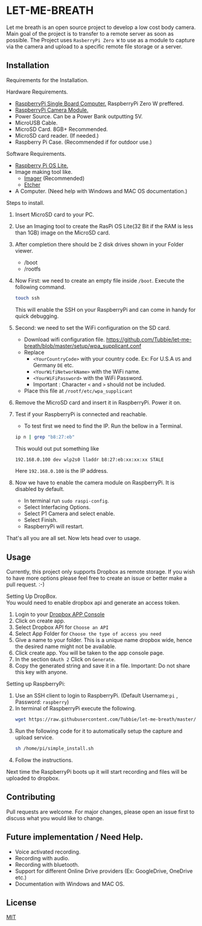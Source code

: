 # LET-ME-BREATH

Let me breath is an open source project to develop a low cost body camera.  
Main goal of the project is to transfer to a remote server as soon as possible.
The Project uses `RasberryPi Zero W` to use as a module
to capture via the camera and upload to a specific remote file storage or a server.

## Installation

Requirements for the Installation.

Hardware Requirements.
* [RaspberryPi Single Board Computer.](https://www.raspberrypi.org/) RaspberryPi Zero W preffered.
* [RaspberryPi Camera Module.](https://www.raspberrypi.org/products/camera-module-v2/)
* Power Source. Can be a Power Bank outputting 5V.
* MicroUSB Cable.
* MicroSD Card. 8GB+ Recommended.
* MicroSD card reader. (If needed.)
* Raspberry Pi Case. (Recommended if for outdoor use.)

Software Requirements.
* [Raspberry Pi OS Lite.](https://www.raspberrypi.org/downloads/)
* Image making tool like.
    * [Imager](https://www.raspberrypi.org/downloads/) (Recommended)
    * [Etcher](https://www.balena.io/etcher/)
* A Computer. (Need help with Windows and MAC OS documentation.)


Steps to install.
1. Insert MicroSD card to your PC.
2. Use an Imaging tool to create the RasPi OS Lite(32 Bit if the RAM is less than 1GB) image on the MicroSD card.
3. After completion there should be 2 disk drives shown in your Folder viewer.
    * /boot
    * /rootfs
4. Now First: we need to create an empty file inside `/boot`. Execute the following command.
    ```bash
    touch ssh
   ```
   This will enable the SSH on your RaspberryPi and can come in handy for quick debugging.
5. Second: we need to set the WiFi configuration on the SD card.
    * Download wifi configuration file. https://github.com/Tubbie/let-me-breath/blob/master/setup/wpa_supplicant.conf
    * Replace
         * `<YourCountryCode>` with your country code.  Ex: For U.S.A `US` and Germany `DE` etc.
         * `<YourWifiNetworkName>` with the WiFi name.
         * `<YourWiFiPassword>` with the WiFi Password.
         * Important : Character `<` and `>` should not be included.
    * Place this file at `/rootf/etc/wpa_supplicant`

6. Remove the MicroSD card and insert it in RaspberryPi. Power it on.
7. Test if your RaspberryPi is connected and reachable.
    * To test first we need to find the IP. Run the bellow in a Terminal.
    ```bash
   ip n | grep "b8:27:eb"
    ```
   This would out put something like
   ```bash
   192.168.0.100 dev wlp2s0 lladdr b8:27:eb:xx:xx:xx STALE
   ```
   Here `192.168.0.100` is the IP address.
   
8. Now we have to enable the camera module on RaspberryPi. It is disabled by default.
    * In terminal run `sudo raspi-config`.
    * Select Interfacing Options.
    * Select P1 Camera and select enable.
    * Select Finish. 
    * RaspberryPi will restart.

That's all you are all set. Now lets head over to usage.

## Usage

Currently, this project only supports Dropbox as remote storage. If you wish to have more options please feel free to create an issue or better make a pull request. :-)

Setting Up DropBox.  
You would need to enable dropbox api and generate an access token.
1. Login to your [Dropbox APP Console](https://www.dropbox.com/developers/apps)
2. Click on create app.
3. Select Dropbox API for `Choose an API`
4. Select App Folder for `Choose the type of access you need`
5. Give a name to your folder. This is a unique name dropbox wide, hence the desired name might not be available.
6. Click create app. You will be taken to the app console page.
7. In the section `OAuth 2` Click on `Generate`.
8. Copy the generated string and save it in a file. Important: Do not share this key with anyone.
 
Setting up RaspberryPi:
1. Use an SSH client to login to RaspberryPi. (Default Username:`pi` , Password: `raspberry`)
2. In terminal of RaspberryPi execute the following.
    ```bash
   wget https://raw.githubusercontent.com/Tubbie/let-me-breath/master/setup/simple_install.sh -P /home/pi && chmod +x /home/pi/simple_install.sh
   ```
3. Run the following code for it to automatically setup the capture and upload service.
    ```bash
   sh /home/pi/simple_install.sh
    ```
4. Follow the instructions.

Next time the RaspberryPi boots up it will start recording and files will be uploaded to dropbox.

## Contributing
Pull requests are welcome. For major changes, please open an issue first to discuss what you would like to change.

## Future implementation / Need Help.
* Voice activated recording.
* Recording with audio.
* Recording with bluetooth.
* Support for different Online Drive providers (Ex: GoogleDrive, OneDrive etc.)
* Documentation with Windows and MAC OS.

## License
[MIT](https://choosealicense.com/licenses/gpl-3.0/)
